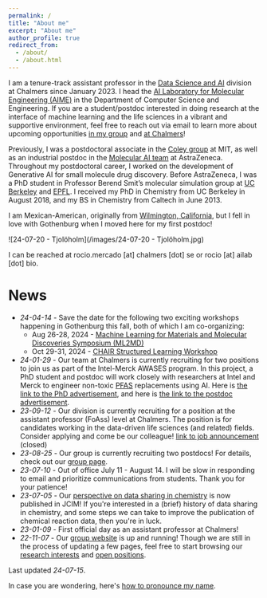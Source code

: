 ```yaml
---
permalink: /
title: "About me"
excerpt: "About me"
author_profile: true
redirect_from:
  - /about/
  - /about.html
---
```


I am a tenure-track assistant professor in the [Data Science and AI](https://www.chalmers.se/en/departments/cse/research/dsai/Pages/default.aspx) division at Chalmers since January 2023. I head the [AI Laboratory for Molecular Engineering (AIME)](https://ailab.bio/) in the Department of Computer Science and Engineering. If you are a student/postdoc interested in doing research at the interface of machine learning and the life sciences in a vibrant and supportive environment, feel free to reach out via email to learn more about upcoming opportunities [in my group](https://ailab.bio/join-us) and [at Chalmers](https://www.chalmers.se/en/about-chalmers/Working-at-Chalmers/Vacancies/Pages/default.aspx)!

Previously, I was a postdoctoral associate in the [Coley group](https://coley.mit.edu/) at MIT, as well as an industrial postdoc in the [Molecular AI team](https://github.com/MolecularAI) at AstraZeneca. Throughout my postdoctoral career, I worked on the development of Generative AI for small molecule drug discovery. Before AstraZeneca, I was a PhD student in Professor Berend Smit’s molecular simulation group at [UC Berkeley](http://www.cchem.berkeley.edu/molsim/) and [EPFL](https://www.epfl.ch/labs/lsmo/). I received my PhD in Chemistry from UC Berkeley in August 2018, and my BS in Chemistry from Caltech in June 2013.

I am Mexican-American, originally from [Wilmington, California](https://en.wikipedia.org/wiki/Wilmington,_Los_Angeles), but I fell in love with Gothenburg when I moved here for my first postdoc!

![24-07-20 - Tjolöholm](/images/24-07-20 - Tjolöholm.jpg)

I can be reached at rocio.mercado [at] chalmers [dot] se or rocio [at] ailab [dot] bio.

# News
* *24-04-14* - Save the date for the following two exciting workshops happening in Gothenburg this fall, both of which I am co-organizing:
  * Aug 26-28, 2024 - [Machine Learning for Materials and Molecular Discoveries Symposium (ML2MD)](https://ui.ungpd.com/Events/e2f732ce-74f8-46aa-916e-3307251d42b4)
  * Oct 29-31, 2024 - [CHAIR Structured Learning Workshop](https://ui.ungpd.com/Events/6b0a7d77-0bd4-4bc2-a378-bb6d052d5b08)
* *24-01-29* - Our team at Chalmers is currently recruiting for two positions to join us as part of the Intel-Merck AWASES program. In this project, a PhD student and postdoc will work closely with researchers at Intel and Merck to engineer non-toxic [PFAS](https://research.ibm.com/projects/pfas) replacements using AI. Here is [the link to the PhD advertisement](https://www.chalmers.se/om-chalmers/arbeta-hos-oss/lediga-tjanster/?rmpage=job&rmjob=12530&rmlang=SE), and here is [the link to the postdoc advertisement](https://www.chalmers.se/om-chalmers/arbeta-hos-oss/lediga-tjanster/?rmpage=job&rmjob=12529&rmlang=SE).
* *23-09-12* - Our division is currently recruiting for a position at the assistant professor (FoAss) level at Chalmers. The position is for candidates working in the data-driven life sciences (and related) fields. Consider applying and come be our colleague! [link to job announcement](https://www.chalmers.se/en/about-chalmers/work-with-us/vacancies/?rmpage=job&rmjob=11769&rmlang=UK) (closed)
* *23-08-25* - Our group is currently recruiting two postdocs! For details, check out our [group page](https://ailab.bio/join-us).
* *23-07-10* - Out of office July 11 - August 14. I will be slow in responding to email and prioritize communications from students. Thank you for your patience!
* *23-07-05* - Our [perspective on data sharing in chemistry](https://doi.org/10.1021/acs.jcim.3c00607) is now published in JCIM! If you're interested in a (brief) history of data sharing in chemistry, and some steps we can take to improve the publication of chemical reaction data, then you're in luck.
* *23-01-09* - First official day as an assistant professor at Chalmers!
* *22-11-07* - Our [group website](https://ailab.bio/) is up and running! Though we are still in the process of updating a few pages, feel free to start browsing our [research interests](https://ailab.bio/research-themes) and [open positions](https://ailab.bio/join-us).

Last updated *24-07-15*.

In case you are wondering, here's [how to pronounce my name](https://youtu.be/s7A2uDrmjgY).
